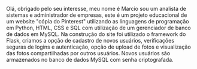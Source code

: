 Olá, obrigado pelo seu interesse, meu nome é Marcio sou um analista de sistemas e administrador de empresas, este é um projeto educacional
de um website "cópia do Pinterest" utilizando as linguagens de programação em
Python, HTML, CSS e SQL com utilização de um gerenciador de banco de dados em MySQL. Na construção do site foi utilizado o framework do Flask, criamos a opção de cadastro de novos usuários, verificações seguras de logins e
autenticação, opção de upload de fotos e visualização das fotos compartilhadas por
outros usuários. Novos usuários são armazenados no banco de dados MySQL com senha criptografada.
